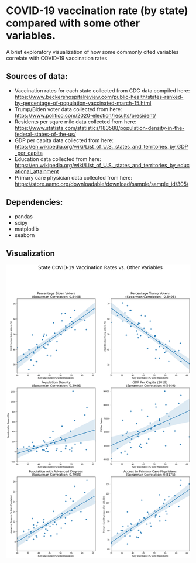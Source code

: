 # COVID-19 vaccination rate (by state) compared with some other variables.
A brief exploratory visualization of how some commonly cited variables correlate with COVID-19 vaccination rates

## Sources of data:
* Vaccination rates for each state collected from CDC data compiled here: https://www.beckershospitalreview.com/public-health/states-ranked-by-percentage-of-population-vaccinated-march-15.html
* Trump/Biden voter data collected from here: https://www.politico.com/2020-election/results/president/
* Residents per sqare mile data collected from here: https://www.statista.com/statistics/183588/population-density-in-the-federal-states-of-the-us/
* GDP per capita data collected from here: https://en.wikipedia.org/wiki/List_of_U.S._states_and_territories_by_GDP_per_capita
* Education data collected from here: https://en.wikipedia.org/wiki/List_of_U.S._states_and_territories_by_educational_attainment
* Primary care physician data collected from here: https://store.aamc.org/downloadable/download/sample/sample_id/305/

## Dependencies:
* pandas
* scipy
* matplotlib
* seaborn

## Visualization
![Vaccine Rate Analysis](https://github.com/miRNA183/vaccine_rate_analysis/blob/main/vaccine_rate_analysis.jpg)
